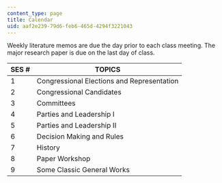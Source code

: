 ```yaml
---
content_type: page
title: Calendar
uid: aaf2e239-79d6-feb6-465d-4294f3221043
---
```


Weekly literature memos are due the day prior to each class meeting. The major research paper is due on the last day of class.

| SES # | TOPICS |
| --- | --- |
| 1 | Congressional Elections and Representation |
| 2 | Congressional Candidates |
| 3 | Committees |
| 4 | Parties and Leadership I |
| 5 | Parties and Leadership II |
| 6 | Decision Making and Rules |
| 7 | History |
| 8 | Paper Workshop |
| 9 | Some Classic General Works